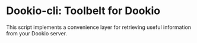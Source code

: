 Dookio-cli: Toolbelt for Dookio
===============================

This script implements a convenience layer for retrieving useful information from your Dookio server.
